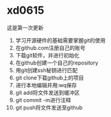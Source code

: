 # xd0615
这是第一次更新 
1. 学习开源硬件的基础需要掌握git的使用
2. 在github.com注册自己的账号
3. 下载git软件，并进行初始化
4. 在github创建一个自己的repository
5. 用git创建ssh秘钥进行匹配
6. git clone下载github上的项目
7. 进行本地编辑并用:wq保存
8. git add将文件发送到缓冲区
9. git commit -m进行注释
10. git push将文件发送至github
